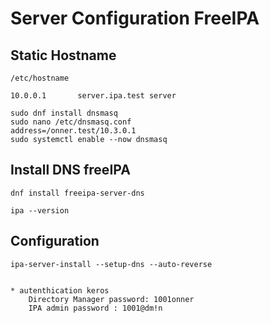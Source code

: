 # Server Configuration FreeIPA

## Static Hostname
    /etc/hostname
    
    10.0.0.1       server.ipa.test server
    
    sudo dnf install dnsmasq
    sudo nano /etc/dnsmasq.conf
    address=/onner.test/10.3.0.1
    sudo systemctl enable --now dnsmasq
    
## Install DNS freeIPA
    dnf install freeipa-server-dns
    
    ipa --version
    
## Configuration 
    ipa-server-install --setup-dns --auto-reverse
    
    
    * autenthication keros
        Directory Manager password: 1001onner
        IPA admin password : 1001@dm!n
        
